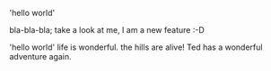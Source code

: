 
'hello world'

bla-bla-bla;
take a look at me, I am a new feature :-D

'hello world'
life is wonderful. the hills are alive! Ted has a wonderful adventure again.

